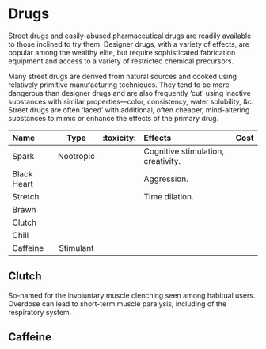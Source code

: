 # Drugs

Street drugs and easily-abused pharmaceutical drugs are readily available to those inclined to try them. Designer drugs, with a variety of effects, are popular among the wealthy elite, but require sophisticated fabrication equipment and access to a variety of restricted chemical precursors.

Many street drugs are derived from natural sources and cooked using relatively primitive manufacturing techniques. They tend to be more dangerous than designer drugs and are also frequently ‘cut’ using inactive substances with similar properties—color, consistency, water solubility, &c. Street drugs are often ‘laced’ with additional, often cheaper, mind-altering substances to mimic or enhance the effects of the primary drug.

| Name        |   Type    | :toxicity: | Effects                            | Cost |
| :---------- | :-------: | :--------: | :--------------------------------- | :--: |
| Spark       | Nootropic |            | Cognitive stimulation, creativity. |      |
| Black Heart |           |            | Aggression.                        |      |
| Stretch     |           |            | Time dilation.                     |      |
| Brawn       |           |            |                                    |      |
| Clutch      |           |            |                                    |      |
| Chill       |           |            |                                    |      |
| Caffeine    | Stimulant |            |                                    |      |

## Clutch

So-named for the involuntary muscle clenching seen among habitual users. Overdose can lead to short-term muscle paralysis, including of the respiratory system.

## Caffeine
